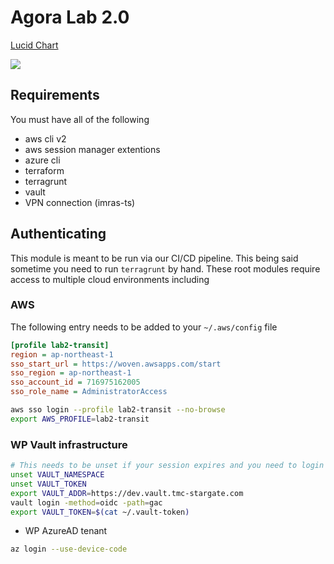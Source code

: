 # Agora Lab 2.0

[Lucid Chart](https://lucid.app/lucidchart/3033f7fc-75e4-4429-9d26-15988880aba1/edit?invitationId=inv_6071f8d5-3ed4-4bae-af7a-ca2e991cdbaa)

![](lab2.jpeg)

## Requirements

You must have all of the following

* aws cli v2
* aws session manager extentions
* azure cli
* terraform
* terragrunt
* vault
* VPN connection (imras-ts)

## Authenticating

This module is meant to be run via our CI/CD pipeline. This being said sometime
you need to run `terragrunt` by hand.
These root modules require access to multiple cloud environments including

### AWS

The following entry needs to be added to your `~/.aws/config` file

```ini
[profile lab2-transit]
region = ap-northeast-1
sso_start_url = https://woven.awsapps.com/start
sso_region = ap-northeast-1
sso_account_id = 716975162005
sso_role_name = AdministratorAccess
```

```sh
aws sso login --profile lab2-transit --no-browse
export AWS_PROFILE=lab2-transit
```

### WP Vault infrastructure

```sh
# This needs to be unset if your session expires and you need to login again
unset VAULT_NAMESPACE
unset VAULT_TOKEN
export VAULT_ADDR=https://dev.vault.tmc-stargate.com
vault login -method=oidc -path=gac
export VAULT_TOKEN=$(cat ~/.vault-token)
```

* WP AzureAD tenant

```sh
az login --use-device-code
```
